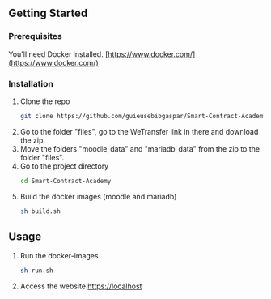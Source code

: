 <!-- GETTING STARTED -->
## Getting Started

### Prerequisites

You'll need Docker installed. [https://www.docker.com/](https://www.docker.com/)

### Installation

1. Clone the repo
   ```sh
   git clone https://github.com/guieusebiogaspar/Smart-Contract-Academy.git
   ```
2. Go to the folder "files", go to the WeTransfer link in there and download the zip.
3. Move the folders "moodle_data" and "mariadb_data" from the zip to the folder "files".
4. Go to the project directory
   ```sh
   cd Smart-Contract-Academy
   ```
5. Build the docker images (moodle and mariadb)
   ```sh
   sh build.sh
   ```

<!-- USAGE EXAMPLES -->
## Usage

1. Run the docker-images
   ```sh
   sh run.sh
   ```
2. Access the website [https://localhost](https://localhost)


